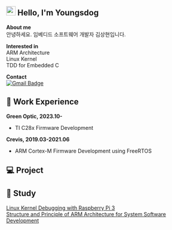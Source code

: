 <!--![header](https://capsule-render.vercel.app/api?type=rect&color=random&height=150&section=header&text=Welcome%20&fontSize=70&animation=twinkling)-->

## <img src="https://media.giphy.com/media/hvRJCLFzcasrR4ia7z/giphy.gif" width="25"> Hello, I'm Youngsdog
**About me**<br/>
안녕하세요. 임베디드 소프트웨어 개발자 김상현입니다.<br/>


**Interested in**<br/>
ARM Architecture<br/>
Linux Kernel<br/>
TDD for Embedded C

**Contact**<br/>
[![Gmail Badge](https://img.shields.io/badge/-ksh930719%40gmail.com-ea4335?style=flat-square&logo=Gmail&logoColor=white&link=mailto:ksh930719@gmail.com)](mailto:ksh930719@gmail.com)

## 🔭 Work Experience
**Green Optic, 2023.10-**
* TI C28x Firmware Development

**Crevis, 2019.03-2021.06**
* ARM Cortex-M Firmware Development using FreeRTOS

## 💻 Project

## 🌱 Study
[Linux Kernel Debugging with Raspberry Pi 3]()<br/>
[Structure and Principle of ARM Architecture for System Software Development]()
 
<!--
[![Anurag's GitHub stats](https://github-readme-stats.vercel.app/api?username=youngsdog)](https://github.com/anuraghazra/github-readme-stats)
-->
<!--
**Youngsdog/Youngsdog** is a ✨ _special_ ✨ repository because its `README.md` (this file) appears on your GitHub profile.

Here are some ideas to get you started:

- 🔭 I’m currently working on ...
- 🌱 I’m currently learning ...
- 👯 I’m looking to collaborate on ...
- 🤔 I’m looking for help with ...
- 💬 Ask me about ...
- 📫 How to reach me: ...
- 😄 Pronouns: ...
- ⚡ Fun fact: ...
- 💻 
-->

<!--##  Tech
![Static Badge](https://img.shields.io/badge/-Embedded%20C-a8b9cc?style=flat-square&logo=C&logoColor=white)
-->
